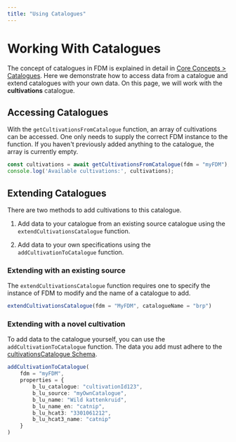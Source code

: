 ```yaml
---
title: "Using Catalogues"
---
```


# Working With Catalogues
The concept of catalogues in FDM is explained in detail in [Core Concepts > Catalogues](../03-Core%20concepts/033-Catalogues.md "Catalogues concept page"). Here we demonstrate how to access data from a catalogue and extend catalogues with your own data. On this page, we will work with the **cultivations** catalogue.


## Accessing Catalogues
With the ``getCultivationsFromCatalogue`` function, an array of cultivations can be accessed. One only needs to supply the correct FDM instance to the function. If you haven't previously added anything to the catalogue, the array is currently empty.

```typescript title="Example of using getCultivationsFromCatalogue"
const cultivations = await getCultivationsFromCatalogue(fdm = "myFDM");
console.log('Available cultivations:', cultivations);
````

## Extending Catalogues
There are two methods to add cultivations to this catalogue.

1. Add data to your catalogue from an existing source catalogue using the ``extendCultivationsCatalogue`` function.

2. Add data to your own specifications using the ``addCultivationToCatalogue`` function.

### Extending with an existing source
The ``extendCultivationsCatalogue`` function requires one to specify the instance of FDM to modify and the name of a catalogue to add.

```typescript title="Example of extending your catalogue with the brp catalogue"
extendCultivationsCatalogue(fdm = "MyFDM", catalogueName = "brp")
```

### Extending with a novel cultivation
To add data to the catalogue yourself, you can use the ``addCultivationToCatalogue`` function. The data you add must adhere to the [cultivationsCatalogue Schema](../03-Core%20concepts/032-Schema.md#cultivationscatalogue "Table of the cultivationsCatalogue").

```typescript title="Example of extending your catalogue with a cultivation of your specifications"
addCultivationToCatalogue(
    fdm = "myFDM",
    properties = {
        b_lu_catalogue: "cultivationId123",
        b_lu_source: "myOwnCatalogue",
        b_lu_name: "Wild kattenkruid",
        b_lu_name_en: "catnip",
        b_lu_hcat3: "3301061212",
        b_lu_hcat3_name: "catnip"
    }
)
```
